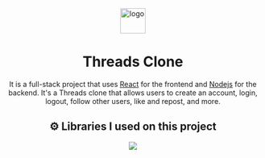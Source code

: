 <div align="center">

<img src="https://upload.wikimedia.org/wikipedia/commons/0/01/Threads_%28app%29.svg" alt="logo" width="50" height="auto" />
  
# Threads Clone
 It is a full-stack project that uses [React](https://react.dev/) for the frontend and [Nodejs](https://www.nodejs.org/) for the backend. It's a Threads clone that allows users to create an account, login, logout, follow other users, like and repost, and more.

## ⚙️ Libraries I used on this project
   
<img src="https://skillicons.dev/icons?i=express,nodejs,typescript,javascript,react,mongodb,tailwind&theme=dark" />
</div>
 
